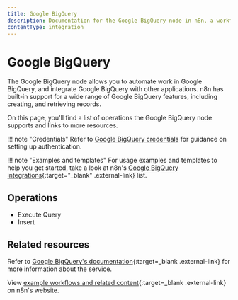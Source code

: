 ```yaml
---
title: Google BigQuery
description: Documentation for the Google BigQuery node in n8n, a workflow automation platform. Includes details of operations and configuration, and links to examples and credentials information.
contentType: integration
---
```


# Google BigQuery

The Google BigQuery node allows you to automate work in Google BigQuery, and integrate Google BigQuery with other applications. n8n has built-in support for a wide range of Google BigQuery features, including creating, and retrieving records.

On this page, you'll find a list of operations the Google BigQuery node supports and links to more resources.

!!! note "Credentials"
    Refer to [Google BigQuery credentials](/integrations/builtin/credentials/google/) for guidance on setting up authentication. 

!!! note "Examples and templates"
    For usage examples and templates to help you get started, take a look at n8n's [Google BigQuery integrations](https://n8n.io/integrations/google-bigquery/){:target="_blank" .external-link} list.


## Operations

- Execute Query
- Insert

## Related resources


Refer to [Google BigQuery's documentation](https://cloud.google.com/bigquery/docs/reference/rest){:target=_blank .external-link} for more information about the service.
	
View [example workflows and related content](https://n8n.io/integrations/google-bigquery/){:target=_blank .external-link} on n8n's website.
